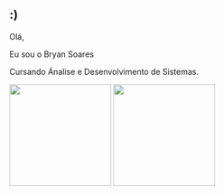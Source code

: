 ## :)
Olá,

Eu sou o Bryan Soares

Cursando Ánalise e Desenvolvimento de Sistemas.

<div>
 <img height="180em" src="https://github-readme-stats.vercel.app/api?username=BryannDev&show_icons=true&theme=tokyonight"/>
 <img height="180em" src="https://github-readme-stats.vercel.app/api/top-langs/?username=BryannDev&layout=compact&theme=tokyonight"/>
 
</div>
